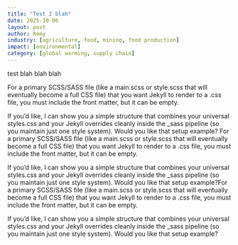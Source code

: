 ```yaml
---
title: "Test 2 blah"
date: 2025-10-06
layout: post
author: Remy
industry: [agriculture, food, mining, food production]
impact: [environmental]
category: [global warming, supply chain]
---
```


test blah blah blah

For a primary SCSS/SASS file (like a main.scss or style.scss that will eventually become a full CSS file) that you want Jekyll to render to a .css file, you must include the front matter, but it can be empty.
<!--more-->
If you’d like, I can show you a simple structure that combines your universal styles.css and your Jekyll overrides cleanly inside the _sass pipeline (so you maintain just one style system).
Would you like that setup example?
For a primary SCSS/SASS file (like a main.scss or style.scss that will eventually become a full CSS file) that you want Jekyll to render to a .css file, you must include the front matter, but it can be empty.

If you’d like, I can show you a simple structure that combines your universal styles.css and your Jekyll overrides cleanly inside the _sass pipeline (so you maintain just one style system).
Would you like that setup example?For a primary SCSS/SASS file (like a main.scss or style.scss that will eventually become a full CSS file) that you want Jekyll to render to a .css file, you must include the front matter, but it can be empty.

If you’d like, I can show you a simple structure that combines your universal styles.css and your Jekyll overrides cleanly inside the _sass pipeline (so you maintain just one style system).
Would you like that setup example?
